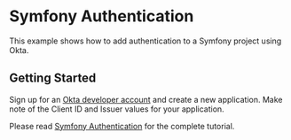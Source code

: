 # Symfony Authentication

This example shows how to add authentication to a Symfony project using Okta.

## Getting Started

Sign up for an [Okta developer account](https://developer.okta.com) and create a new application. Make note of the Client ID and Issuer values for your application.

Please read [Symfony Authentication](https://developer.okta.com/blog/2019/09/24/symfony-authentication) for the complete tutorial.


